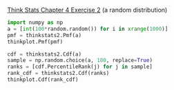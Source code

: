 [Think Stats Chapter 4 Exercise 2](http://greenteapress.com/thinkstats2/html/thinkstats2005.html#toc41) (a random distribution)

```python
import numpy as np
a = [int(100*random.random()) for i in xrange(1000)]
pmf = thinkstats2.Pmf(a)
thinkplot.Pmf(pmf)

cdf = thinkstats2.Cdf(a)
sample = np.random.choice(a, 100, replace=True)
ranks = [cdf.PercentileRank(j) for j in sample]
rank_cdf = thinkstats2.Cdf(ranks)
thinkplot.Cdf(rank_cdf)
```


